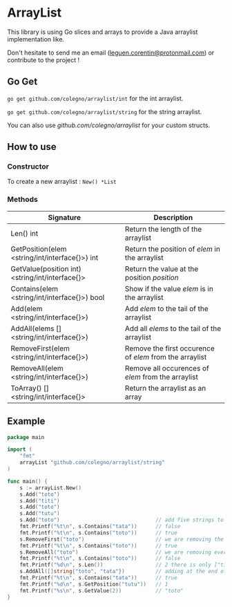 # ArrayList

This library is using Go slices and arrays to provide a Java arraylist implementation like.

Don't hesitate to send me an email (leguen.corentin@protonmail.com) or contribute to the project !

## Go Get

`go get github.com/colegno/arraylist/int` for the int arraylist.

`go get github.com/colegno/arraylist/string` for the string arraylist.

You can also use _github.com/colegno/arraylist_ for your custom structs.

## How to use

### Constructor

To create a new arraylist : `New() *List`

### Methods

| Signature | Description |
|-----------|-------------|
| Len() int | Return the length of the arraylist |
| GetPosition(elem <string/int/interface{}>) int | Return the position of _elem_ in the arraylist |
| GetValue(position int) <string/int/interface{}> | Return the value at the position _position_ |
| Contains(elem <string/int/interface{}>) bool | Show if the value _elem_ is in the arraylist |
| Add(elem <string/int/interface{}>) | Add _elem_ to the tail of the arraylist |
| AddAll(elems []<string/int/interface{}>) | Add all _elems_ to the tail of the arraylist |
| RemoveFirst(elem <string/int/interface{}>) | Remove the first occurence of _elem_ from the arraylist |
| RemoveAll(elem <string/int/interface{}>) | Remove all occurences of _elem_ from the arraylist |
| ToArray() []<string/int/interface{}> | Return the arraylist as an array |

## Example

```go
package main

import (
	"fmt"
	arrayList "github.com/colegno/arraylist/string"
)

func main() {
	s := arrayList.New()
	s.Add("toto")
	s.Add("titi")
	s.Add("toto")
	s.Add("tutu")
	s.Add("toto")                               // add five strings to the arraylist
	fmt.Printf("%t\n", s.Contains("tata"))      // false
	fmt.Printf("%t\n", s.Contains("toto"))      // true
	s.RemoveFirst("toto")                       // we are removing the first "toto"
	fmt.Printf("%t\n", s.Contains("toto"))      // true
	s.RemoveAll("toto")                         // we are removing every "toto"
	fmt.Printf("%t\n", s.Contains("toto"))      // false
	fmt.Printf("%d\n", s.Len())                 // 2 there is only ["titi", "tutu"] in the arraylist
	s.AddAll([]string{"toto", "tata"})          // adding at the end of the arraylist
	fmt.Printf("%t\n", s.Contains("tata"))      // true
	fmt.Printf("%d\n", s.GetPosition("tutu"))   // 1
	fmt.Printf("%s\n", s.GetValue(2))           // "toto"
}
```